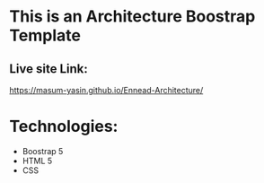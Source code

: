# This is an Architecture Boostrap Template
## Live site Link:
https://masum-yasin.github.io/Ennead-Architecture/
 
 # Technologies:
 * Boostrap 5
 * HTML 5
 * CSS 
